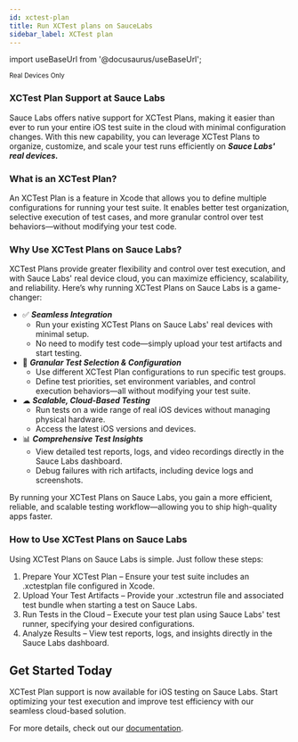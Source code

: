 ```yaml
---
id: xctest-plan
title: Run XCTest plans on SauceLabs
sidebar_label: XCTest plan
---
```


import useBaseUrl from '@docusaurus/useBaseUrl';

<p><small><span className="sauceGreen">Real Devices Only</span></small></p>

### XCTest Plan Support at Sauce Labs

Sauce Labs offers native support for XCTest Plans, making it easier than ever to run your entire iOS test suite in the cloud with
minimal configuration changes. With this new capability, you can leverage XCTest Plans to organize, customize, and scale your test runs
efficiently on ***Sauce Labs' real devices.***

### What is an XCTest Plan?

An XCTest Plan is a feature in Xcode that allows you to define multiple configurations for running your test suite. It enables better test
organization, selective execution of test cases, and more granular control over test behaviors—without modifying your test code.

### Why Use XCTest Plans on Sauce Labs?

XCTest Plans provide greater flexibility and control over test execution, and with Sauce Labs' real device cloud, you can maximize
efficiency, scalability, and reliability. Here’s why running XCTest Plans on Sauce Labs is a game-changer:

- ✅ ***Seamless Integration***
    * Run your existing XCTest Plans on Sauce Labs' real devices with minimal setup.
    * No need to modify test code—simply upload your test artifacts and start testing.
- 🎯 ***Granular Test Selection & Configuration***
    * Use different XCTest Plan configurations to run specific test groups.
    * Define test priorities, set environment variables, and control execution behaviors—all without modifying your test suite.
- ☁ ***Scalable, Cloud-Based Testing***
    * Run tests on a wide range of real iOS devices without managing physical hardware.
    * Access the latest iOS versions and devices.
- 📊 ***Comprehensive Test Insights***
    * View detailed test reports, logs, and video recordings directly in the Sauce Labs dashboard.
    * Debug failures with rich artifacts, including device logs and screenshots.

By running your XCTest Plans on Sauce Labs, you gain a more efficient, reliable, and scalable testing workflow—allowing you to ship
high-quality apps faster.

### How to Use XCTest Plans on Sauce Labs

Using XCTest Plans on Sauce Labs is simple. Just follow these steps:

1. Prepare Your XCTest Plan – Ensure your test suite includes an .xctestplan file configured in Xcode.
1. Upload Your Test Artifacts – Provide your .xctestrun file and associated test bundle when starting a test on Sauce Labs.
1. Run Tests in the Cloud – Execute your test plan using Sauce Labs' test runner, specifying your desired configurations.
1. Analyze Results – View test reports, logs, and insights directly in the Sauce Labs dashboard.

## Get Started Today

XCTest Plan support is now available for iOS testing on Sauce Labs. Start optimizing your test execution and improve test efficiency with
our seamless cloud-based solution.

For more details, check out our [documentation](/mobile-apps/automated-testing/espresso-xcuitest/xctest/).

